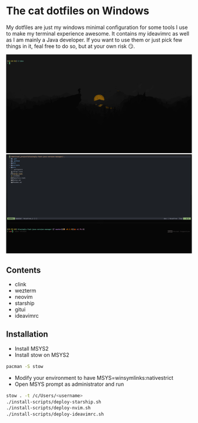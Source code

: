 # The cat dotfiles on Windows

My dotfiles are just my windows minimal configuration for some tools I use to make my terminal experience awesome.
It contains my ideavimrc as well as I am mainly a Java developer.
If you want to use them or just pick few things in it, feal free to do so, but at your own risk :smirk:.

![term screenshot](./screen-dot-windows.webp)
![term screenshot2](./screen-dot-windows2.webp)
## Contents

- clink
- wezterm
- neovim
- starship
- gitui
- ideavimrc

## Installation

- Install MSYS2
- Install stow on MSYS2
```sh
pacman -S stow
```
- Modify your environment to have MSYS=winsymlinks:nativestrict
- Open MSYS prompt as administrator and run
```sh
stow . -t /c/Users/<username>
./install-scripts/deploy-starship.sh 
./install-scripts/deploy-nvim.sh 
./install-scripts/deploy-ideavimrc.sh 
```

